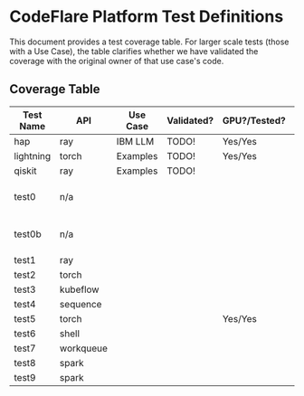 # CodeFlare Platform Test Definitions

This document provides a test coverage table. For larger scale tests
(those with a Use Case), the table clarifies whether we have validated
the coverage with the original owner of that use case's code.

## Coverage Table

| Test Name | API      | Use Case | Validated? | GPU?/Tested? | Has Dataset? | Expect Failure   |
|-----------|----------|----------|------------|--------------|--------------|------------------|
| hap       | ray      | IBM LLM  |    TODO!   |    Yes/Yes   |     Yes      |                  |
| lightning | torch    | Examples |    TODO!   |    Yes/Yes   |              |                  |
| qiskit    | ray      | Examples |    TODO!   |              |              |                  |
| test0     | n/a      |          |            |              |              | Yes: missing App |
| test0b    | n/a      |          |            |              |              | Yes: bogus repo  |
| test1     | ray      |          |            |              |     Yes      |                  |
| test2     | torch    |          |            |              |              |                  |
| test3     | kubeflow |          |            |              |              |                  |
| test4     | sequence |          |            |              |              |                  |
| test5     | torch    |          |            |    Yes/Yes   |              |                  |
| test6     | shell    |          |            |              |              |                  |
| test7     | workqueue|          |            |              |              |                  |
| test8     | spark    |          |            |              |              |                  |
| test9     | spark    |          |            |              |     Yes      |                  |
